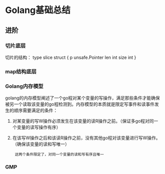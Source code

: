 # Golang基础总结


## 进阶

### 切片底层
切片的结构：
type slice struct {
  p unsafe.Pointer
  len int
  size int
}

### map结构底层

### Golang内存模型
golang的内存模型阐述了一个go程对某个变量的写操作，满足那些条件才能确保被另一个读取该变量的go程检测到。内存模型的本质就是限定写事件和读事件发生的顺序需要满足的条件：
1. 对某变量的写W操作必须发生在该变量的读R操作之前。（保证多go程对同一个变量的读写操作有序）
2. 在该写W操作之后和该读R操作之前，没有其他go程对该变量进行写W操作。（确保该变量的读和写唯一）

		这两个条件限定了，对同一个变量的读和写有序且唯一
		
		
### GMP
